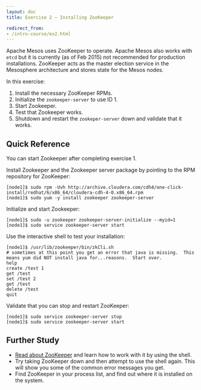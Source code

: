 ```yaml
---
layout: doc
title: Exercise 2 – Installing ZooKeeper

redirect_from:
- /intro-course/ex2.html
---
```


Apache Mesos uses ZooKeeper to operate.  Apache Mesos also works with ``etcd`` but it is currently (as of
Feb 2015) not recommended for production installations.  ZooKeeper acts as the master election service in the Mesosphere architecture and
stores state for the Mesos nodes.

In this exercise:

1. Install the necessary ZooKeeper RPMs.
2. Initialize the ``zookeeper-server`` to use ID 1.
3. Start Zookeeper.
4. Test that Zookeeper works.
5. Shutdown and restart the ``zookeper-server`` down and validate that it works.


<!-- Video Lecture
-------------

{% mesos_video Mesos-Intro-Lecture-2 %} -->


Quick Reference
---------------

You can start Zookeeper after completing exercise 1.

Install Zookeeper and the Zookeeper server package by pointing to the RPM repository for ZooKeeper:

```
[node1]$ sudo rpm -Uvh http://archive.cloudera.com/cdh4/one-click-install/redhat/6/x86_64/cloudera-cdh-4-0.x86_64.rpm
[node1]$ sudo yum -y install zookeeper zookeeper-server
```

Initialize and start Zookeeper:

```
[node1]$ sudo -u zookeeper zookeeper-server-initialize --myid=1
[node1]$ sudo service zookeeper-server start
```

Use the interactive shell to test your installation:

```
[node1]$ /usr/lib/zookeeper/bin/zkCli.sh
# sometimes at this point you get an error that java is missing.  This means yum did NOT install java for...reasons.  Start over.
help
create /test 1
get /test 
set /test 2
get /test
delete /test
quit
```

Validate that you can stop and restart ZooKeeper:

```
[node1]$ sudo service zookeeper-server stop
[node1]$ sudo service zookeeper-server start
```

Further Study
-------------

* [Read about ZooKeeper](http://zookeeper.apache.org/doc/r3.3.2/zookeeperAdmin.html) and learn how to work with it by using the shell.
* Try taking ZooKeeper down and then attempt to use the shell again.  This will show you some of the common error messages you get.
* Find ZooKeeper in your process list, and find out where it is installed on the system.


